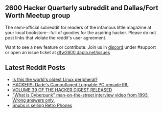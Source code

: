 ## 2600 Hacker Quarterly subreddit and Dallas/Fort Worth Meetup group
The semi-official subreddit for readers of the infamous little magazine at your local bookstore--full of goodies for the aspiring hacker. Please do not post links that violate the reddit's user agreement.

Want to see a new feature or contribute: 
Join us in [discord](https://dfw2600.dapla.net/chat) under #support or open an issue ticket at [dfw2600.dapla.net/issues](https://dfw2600.dapla.net/issues)

## Latest Reddit Posts
<!-- BLOG-POST-LIST:START -->
- [Is this the world's oldest Linux peripheral?](https://www.reddit.com/r/2600/comments/13ifwi1/is_this_the_worlds_oldest_linux_peripheral/)
- [HACKERS: Dade's Camouflaged Luggable PC remade IRL](https://www.reddit.com/r/2600/comments/13h115e/hackers_dades_camouflaged_luggable_pc_remade_irl/)
- [VOLUME 39 OF THE HACKER DIGEST RELEASED](https://2600.com/content/volume-39-hacker-digest-released)
- ["What is Cyberpunk" man-on-the-street interview video from 1993. Wrong answers only.](https://www.reddit.com/r/2600/comments/13enn3t/what_is_cyberpunk_manonthestreet_interview_video/)
- [Snubs is selling Retro Phones](https://www.reddit.com/r/2600/comments/13eckxz/snubs_is_selling_retro_phones/)
<!-- BLOG-POST-LIST:END -->
